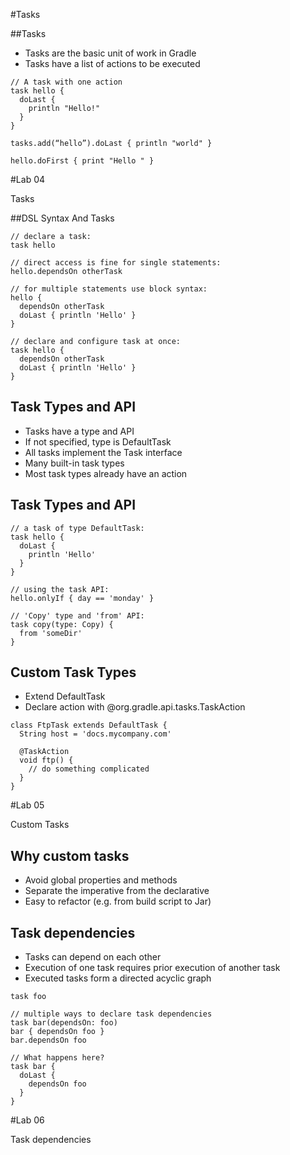 #Tasks

##Tasks

* Tasks are the basic unit of work in Gradle
* Tasks have a list of actions to be executed

<!-- -->

	// A task with one action 
	task hello {
	  doLast { 
	    println "Hello!"
	  }
	} 
	
	tasks.add(“hello”).doLast { println "world" }
	
	hello.doFirst { print "Hello " }
	
	
#Lab 04

Tasks

##DSL Syntax And Tasks

<!-- -->
    // declare a task:
	task hello 
	
	// direct access is fine for single statements:
	hello.dependsOn otherTask
	
	// for multiple statements use block syntax: 
	hello { 
	  dependsOn otherTask 
	  doLast { println 'Hello' }
	}
	 
	// declare and configure task at once:
	task hello { 
	  dependsOn otherTask 
	  doLast { println 'Hello' } 
	}
	
## Task Types and API

* Tasks have a type and API
* If not specified, type is DefaultTask
* All tasks implement the Task interface 
* Many built-in task types
* Most task types already have an action

## Task Types and API

<!-- -->

    // a task of type DefaultTask:
	task hello { 
	  doLast { 
		println 'Hello' 
	  } 
	}
	
	// using the task API:
	hello.onlyIf { day == 'monday' }
	
	// 'Copy' type and 'from' API:
	task copy(type: Copy) { 
	  from 'someDir' 
	} 
	
## Custom Task Types

* Extend DefaultTask
* Declare action with @org.gradle.api.tasks.TaskAction

<!-- -->

	class FtpTask extends DefaultTask { 
	  String host = 'docs.mycompany.com'
	   
	  @TaskAction 
	  void ftp() { 
		// do something complicated
	  } 	
	}
	
#Lab 05

Custom Tasks

## Why custom tasks

* Avoid global properties and methods
* Separate the imperative from the declarative
* Easy to refactor (e.g. from build script to Jar)

## Task dependencies

* Tasks can depend on each other
* Execution of one task requires prior execution of another task
* Executed tasks form a directed acyclic graph

<!-- -->

	task foo

	// multiple ways to declare task dependencies 
	task bar(dependsOn: foo)  
	bar { dependsOn foo } 
	bar.dependsOn foo 
	  
	// What happens here? 
	task bar { 
	  doLast { 
		dependsOn foo
	  }
	}

#Lab 06

Task dependencies